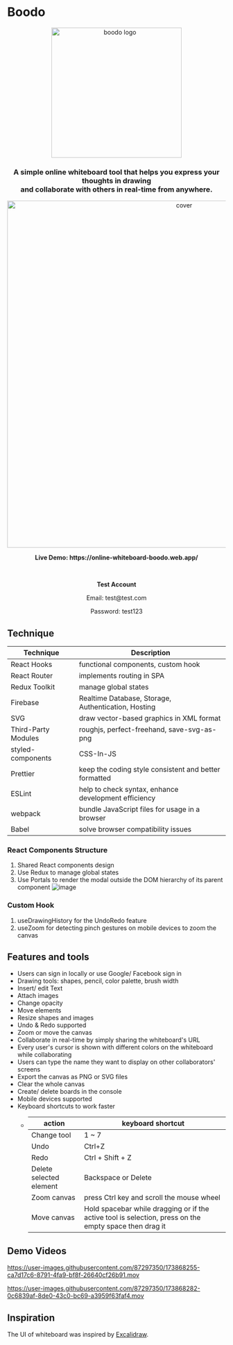 # Boodo

<div align="center">
  <a href="https://online-whiteboard-boodo.web.app/">
    <img width="300" src="https://i.imgur.com/C14NHOF.png" alt="boodo logo" />
  </a>
  <h3>A simple online whiteboard tool that helps you express your thoughts in drawing</br> and collaborate with others in real-time from anywhere.</h3>
  <img width="800" src="https://i.imgur.com/WtnkCUV.gif" alt="cover" />
</div>
<p align="center">
  <b>
  Live Demo: https://online-whiteboard-boodo.web.app/
  </b>
</p>
<br/>
<p align="center">
  <b>
  Test Account
  </b>
</p>
<p align="center">
  Email: test@test.com
</p>
<p align="center">
  Password: test123
</p>

## Technique

| Technique           | Description                                           |
| ------------------- | ----------------------------------------------------- |
| React Hooks         | functional components, custom hook                    |
| React Router        | implements routing in SPA                             |
| Redux Toolkit       | manage global states                                  |
| Firebase            | Realtime Database, Storage, Authentication, Hosting   |
| SVG                 | draw vector-based graphics in XML format              |
| Third-Party Modules | roughjs, perfect-freehand, save-svg-as-png            |
| styled-components   | CSS-In-JS                                             |
| Prettier            | keep the coding style consistent and better formatted |
| ESLint              | help to check syntax, enhance development efficiency  |
| webpack             | bundle JavaScript files for usage in a browser        |
| Babel               | solve browser compatibility issues                    |

### React Components Structure

1. Shared React components design
2. Use Redux to manage global states
3. Use Portals to render the modal outside the DOM hierarchy of its parent component
   ![image](https://i.imgur.com/8q7ZOEw.png)

### Custom Hook

1. useDrawingHistory for the UndoRedo feature
2. useZoom for detecting pinch gestures on mobile devices to zoom the canvas

## Features and tools

- Users can sign in locally or use Google/ Facebook sign in
- Drawing tools: shapes, pencil, color palette, brush width
- Insert/ edit Text
- Attach images
- Change opacity
- Move elements
- Resize shapes and images
- Undo & Redo supported
- Zoom or move the canvas
- Collaborate in real-time by simply sharing the whiteboard's URL
- Every user's cursor is shown with different colors on the whiteboard while collaborating
- Users can type the name they want to display on other collaborators' screens
- Export the canvas as PNG or SVG files
- Clear the whole canvas
- Create/ delete boards in the console
- Mobile devices supported
- Keyboard shortcuts to work faster
  - | action                  | keyboard shortcut                                                                                      |
    | ----------------------- | ------------------------------------------------------------------------------------------------------ |
    | Change tool             | 1 ~ 7                                                                                                  |
    | Undo                    | Ctrl+Z                                                                                                 |
    | Redo                    | Ctrl + Shift + Z                                                                                       |
    | Delete selected element | Backspace or Delete                                                                                    |
    | Zoom canvas             | press Ctrl key and scroll the mouse wheel                                                              |
    | Move canvas             | Hold spacebar while dragging or if the active tool is selection, press on the empty space then drag it |

## Demo Videos

https://user-images.githubusercontent.com/87297350/173868255-ca7d17c6-8791-4fa9-bf8f-26640cf26b91.mov

https://user-images.githubusercontent.com/87297350/173868282-0c6839af-8de0-43c0-bc69-a3959f63faf4.mov

## Inspiration

The UI of whiteboard was inspired by [Excalidraw](https://excalidraw.com/).

